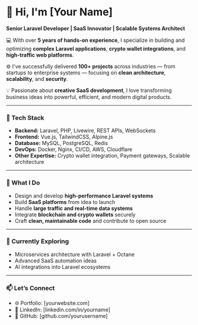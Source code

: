 # 👋 Hi, I'm [Your Name]  
**Senior Laravel Developer | SaaS Innovator | Scalable Systems Architect**

💻 With over **5 years of hands-on experience**, I specialize in building and optimizing **complex Laravel applications**, **crypto wallet integrations**, and **high-traffic web platforms**.  

⚙️ I've successfully delivered **100+ projects** across industries — from startups to enterprise systems — focusing on **clean architecture**, **scalability**, and **security**.  

💡 Passionate about **creative SaaS development**, I love transforming business ideas into powerful, efficient, and modern digital products.

---

### 🧩 Tech Stack
- **Backend:** Laravel, PHP, Livewire, REST APIs, WebSockets  
- **Frontend:** Vue.js, TailwindCSS, Alpine.js  
- **Database:** MySQL, PostgreSQL, Redis  
- **DevOps:** Docker, Nginx, CI/CD, AWS, Cloudflare  
- **Other Expertise:** Crypto wallet integration, Payment gateways, Scalable architecture

---

### 🧠 What I Do
- Design and develop **high-performance Laravel systems**  
- Build **SaaS platforms** from idea to launch  
- Handle **large traffic and real-time data systems**  
- Integrate **blockchain and crypto wallets** securely  
- Craft **clean, maintainable code** and contribute to open source  

---

### 🌱 Currently Exploring
- Microservices architecture with Laravel + Octane  
- Advanced SaaS automation ideas  
- AI integrations into Laravel ecosystems  

---

### 📫 Let’s Connect
- 🌐 Portfolio: [yourwebsite.com]  
- 💼 LinkedIn: [linkedin.com/in/yourname]  
- 🐙 GitHub: [github.com/yourusername]
